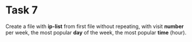 # Task 7

Create a file with **ip-list** from first file without repeating, with visit **number** per week, the most popular **day** of the week, the most popular **time** (hour).
